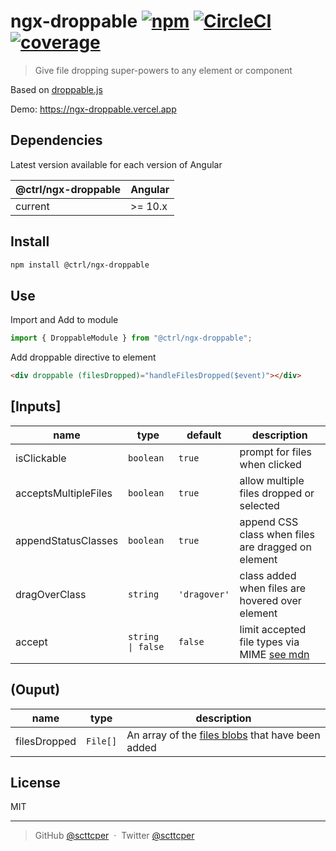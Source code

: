 # ngx-droppable [![npm](https://badgen.net/npm/v/@ctrl/ngx-droppable)](https://www.npmjs.com/package/@ctrl/ngx-droppable) [![CircleCI](https://badgen.net/github/status/scttcper/ngx-droppable)](https://circleci.com/gh/scttcper/ngx-droppable) [![coverage](https://badgen.net/codecov/c/github/scttcper/ngx-droppable)](https://codecov.io/gh/scttcper/ngx-droppable)

> Give file dropping super-powers to any element or component

Based on [droppable.js](https://github.com/lifenautjoe/droppable)

Demo: https://ngx-droppable.vercel.app

## Dependencies

Latest version available for each version of Angular

| @ctrl/ngx-droppable | Angular |
| ------------------- | ------- |
| current             | >= 10.x |

## Install

```sh
npm install @ctrl/ngx-droppable
```

## Use

Import and Add to module

```ts
import { DroppableModule } from "@ctrl/ngx-droppable";
```

Add droppable directive to element

```html
<div droppable (filesDropped)="handleFilesDropped($event)"></div>
```

## [Inputs]

| name                 | type              | default      | description                                                                                                        |
| -------------------- | ----------------- | ------------ | ------------------------------------------------------------------------------------------------------------------ |
| isClickable          | `boolean`         | `true`       | prompt for files when clicked                                                                                      |
| acceptsMultipleFiles | `boolean`         | `true`       | allow multiple files dropped or selected                                                                           |
| appendStatusClasses  | `boolean`         | `true`       | append CSS class when files are dragged on element                                                                 |
| dragOverClass        | `string`          | `'dragover'` | class added when files are hovered over element                                                                    |
| accept               | `string \| false` | `false`      | limit accepted file types via MIME [see mdn](https://developer.mozilla.org/en-US/docs/Web/HTML/Element/input/file) |

## (Ouput)

| name         | type     | description                                                                                               |
| ------------ | -------- | --------------------------------------------------------------------------------------------------------- |
| filesDropped | `File[]` | An array of the [files blobs](https://developer.mozilla.org/en-US/docs/Web/API/File) that have been added |

## License

MIT

---

> GitHub [@scttcper](https://github.com/scttcper) &nbsp;&middot;&nbsp;
> Twitter [@scttcper](https://twitter.com/scttcper)
